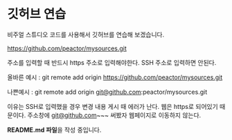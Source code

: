# 깃허브 연습

비주얼 스튜디오 코드를 사용해서 깃허브를 연습해 보겠습니다.

https://github.com/peactor/mysources.git

주소를 입력할 때 반드시 https 주소로 입력해야한다.
SSH 주소로 입력하면 안된다.

올바른 예시 : git remote add origin https://github.com/peactor/mysources.git

나쁜예시 : git remote add origin git@github.com:peactor/mysources.git

이유는 SSH로 입력했을 경우 변경 내용 게시 때 에러가 난다.
웹은 https로 되어있기 때문이다. 주소창에 git@github.com~~~ 써봤자 웹페이지로 이동하지 않는다.






**README.md 파일**을 작성 중입니다.